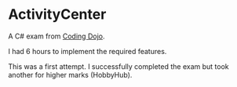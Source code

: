 # ActivityCenter

A C# exam from [Coding Dojo](https://www.codingdojo.com/).

I had 6 hours to implement the required features.

This was a first attempt. I successfully completed the exam but took another for higher marks (HobbyHub).

